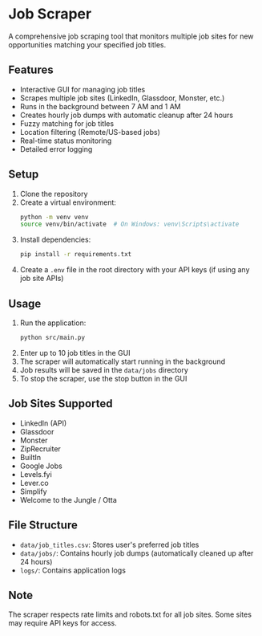 # Job Scraper

A comprehensive job scraping tool that monitors multiple job sites for new opportunities matching your specified job titles.

## Features

- Interactive GUI for managing job titles
- Scrapes multiple job sites (LinkedIn, Glassdoor, Monster, etc.)
- Runs in the background between 7 AM and 1 AM
- Creates hourly job dumps with automatic cleanup after 24 hours
- Fuzzy matching for job titles
- Location filtering (Remote/US-based jobs)
- Real-time status monitoring
- Detailed error logging

## Setup

1. Clone the repository
2. Create a virtual environment:
   ```bash
   python -m venv venv
   source venv/bin/activate  # On Windows: venv\Scripts\activate
   ```
3. Install dependencies:
   ```bash
   pip install -r requirements.txt
   ```
4. Create a `.env` file in the root directory with your API keys (if using any job site APIs)

## Usage

1. Run the application:
   ```bash
   python src/main.py
   ```
2. Enter up to 10 job titles in the GUI
3. The scraper will automatically start running in the background
4. Job results will be saved in the `data/jobs` directory
5. To stop the scraper, use the stop button in the GUI

## Job Sites Supported

- LinkedIn (API)
- Glassdoor
- Monster
- ZipRecruiter
- BuiltIn
- Google Jobs
- Levels.fyi
- Lever.co
- Simplify
- Welcome to the Jungle / Otta

## File Structure

- `data/job_titles.csv`: Stores user's preferred job titles
- `data/jobs/`: Contains hourly job dumps (automatically cleaned up after 24 hours)
- `logs/`: Contains application logs

## Note

The scraper respects rate limits and robots.txt for all job sites. Some sites may require API keys for access.